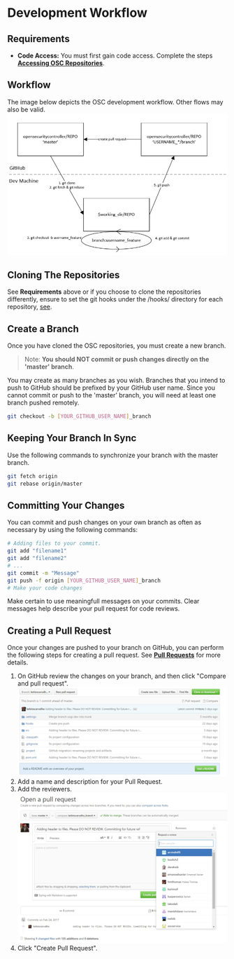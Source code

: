 # Development Workflow

## Requirements

 - **Code Access:**  You must first gain code access. Complete the steps **[Accessing OSC Repositories](repo_access.md)**.


## Workflow
The image below depicts the OSC development workflow. Other flows may also be valid.
![](./images/dev_flow.jpg)


## Cloning The Repositories
See **Requirements** above or if you choose to clone the repositories differently, ensure to set the git hooks under the /hooks/ directory for each repository, [see](./scripts/clone-repos.sh).  

## Create a Branch
Once you have cloned the OSC repositories, you must create a new branch. 
> Note: **You should NOT commit or push changes directly on the 'master' branch**.

You may create as many branches as you wish. Branches that you intend to push to GitHub should be prefixed by your GitHub user name. Since you cannot commit or push to the 'master' branch, you will need at least one branch pushed remotely. 

```sh
git checkout -b [YOUR_GITHUB_USER_NAME]_branch
```
## Keeping Your Branch In Sync
Use the following commands to synchronize your branch with the master branch.

```sh
git fetch origin
git rebase origin/master
```

## Committing Your Changes
You can commit and push changes on your own branch as often as necessary by using the following commands: 

```sh
# Adding files to your commit.
git add "filename1"
git add "filename2"
# ...
git commit -m "Message"
git push -f origin [YOUR_GITHUB_USER_NAME]_branch
# Make your code changes
```

Make certain to use meaningfull messages on your commits. Clear messages help describe your pull request for code reviews.


## Creating a Pull Request
Once your changes are pushed to your branch on GitHub, you can perform the following steps for creating a pull request. See **[Pull Requests](pull_requests.md)** for more details.

1.	On GitHub review the changes on your branch, and then click "Compare and pull request".
	![](./images/pull_request_1.jpg)
2.	Add a name and description for your Pull Request.
3.	Add the reviewers.
	![](./images/add_reviewers.jpg)
4.	Click "Create Pull Request".

